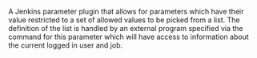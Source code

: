 A Jenkins parameter plugin that allows for parameters which have their value restricted to a set of allowed values to be picked from a list. The definition of the list is handled by an external program specified via the command for this parameter which will have access to information about the current logged in user and job.